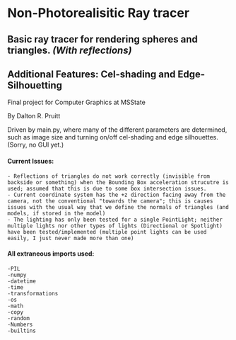 # Non-Photorealisitic Ray tracer
## Basic ray tracer for rendering spheres and triangles. *(With reflections)*
## Additional Features: Cel-shading and Edge-Silhouetting

Final project for Computer Graphics at MSState

By Dalton R. Pruitt

Driven by main.py, where many of the different parameters are determined, such as image size and turning on/off cel-shading and edge silhouettes. (Sorry, no GUI yet.)

#### Current Issues:
	- Reflections of triangles do not work correctly (invisible from backside or something) when the Bounding Box acceleration strucutre is used; assumed that this is due to some box intersection issues. 
	- Current coordinate system has the +z direction facing away from the camera, not the conventional "towards the camera"; this is causes issues with the usual way that we define the normals of triangles (and models, if stored in the model)
	- The lighting has only been tested for a single PointLight; neither multiple lights nor other types of lights (Directional or Spotlight) have been tested/implemented (multiple point lights can be used easily, I just never made more than one)


#### All extraneous imports used:
	-PIL
	-numpy
	-datetime
	-time
	-transformations
	-os
	-math
	-copy
	-random
	-Numbers
	-builtins
